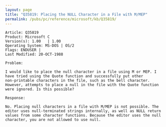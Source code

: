 ```yaml
---
layout: page
title: "Q35819: Placing the NULL Character in a File with M/MEP"
permalink: /pubs/pc/reference/microsoft/kb/Q35819/
---
```


	Article: Q35819
	Product: Microsoft C
	Version(s): 1.00   | 1.00
	Operating System: MS-DOS | OS/2
	Flags: ENDUSER |
	Last Modified: 20-OCT-1988
	
	Problem:
	
	I would like to place the null character in a file using M or MEP. I
	have tried using the Quote function and successfully put other
	non-printable characters in the file, such as the bell character.
	However, attempts to place a null in the file with the Quote function
	were ignored. Is this possible?
	
	Response:
	
	No. Placing null characters in a file with M/MEP is not possible. The
	editor uses null-terminated strings internally, as well as NULL return
	values from some character functions. Because the editor uses the null
	character, you are not allowed to use null.

